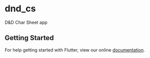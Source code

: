 # dnd_cs

D&amp;D Char Sheet app

## Getting Started

For help getting started with Flutter, view our online
[documentation](https://flutter.io/).
